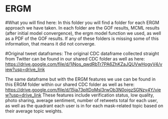 # ERGM

#What you will find here:
In this folder you will find a folder for each ERGM approach we have taken. In each folder are the GOF results, MCML results  (after initial model convergence), the ergm model function we used, as well as a PDF of the GOF results. If any of these folders is missing some of this information, that means it did not converge. 


#Original tweet dataframes:
The original CDC dataframe collected straight from Twitter can be found in our shared CDC folder as well as here: https://drive.google.com/file/d/1jNos_qwdRbTr7PA6ZhKZaJQUVwHogyV4/view?usp=drive_link

The same dataframe but with the ERGM features we use can be found in this ERGM folder within our shared CDC folder as well as here: https://drive.google.com/file/d/15ja73pltDoMsl3rwOb3N0ojgzSGNzy4Y/view?usp=drive_link
These features include verification status, low quality, photo sharing, average sentiment, number of retweets total for each user, as well as the quadrant each user is in for each mask-related topic based on their average topic weights. 


